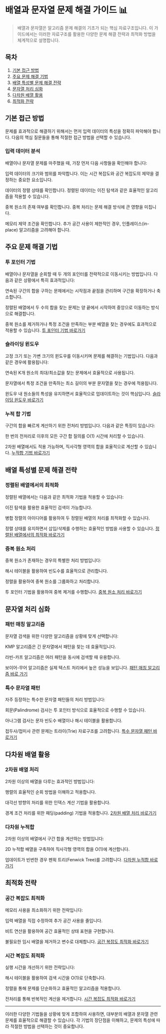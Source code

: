 # 배열과 문자열 문제 해결 가이드 📊

> 배열과 문자열은 알고리즘 문제 해결의 기초가 되는 핵심 자료구조입니다. 이 가이드에서는 이러한 자료구조를 활용한 다양한 문제 해결 전략과 최적화 방법을 체계적으로 설명합니다.

## 목차
1. [기본 접근 방법](#기본-접근-방법)
2. [주요 문제 해결 기법](#주요-문제-해결-기법)
3. [배열 특성별 문제 해결 전략](#배열-특성별-문제-해결-전략)
4. [문자열 처리 심화](#문자열-처리-심화)
5. [다차원 배열 활용](#다차원-배열-활용)
6. [최적화 전략](#최적화-전략)

## 기본 접근 방법

문제를 효과적으로 해결하기 위해서는 먼저 입력 데이터의 특성을 정확히 파악해야 합니다. 다음의 핵심 질문들을 통해 적절한 접근 방법을 선택할 수 있습니다.

### 입력 데이터 분석
배열이나 문자열 문제를 마주했을 때, 가장 먼저 다음 사항들을 확인해야 합니다:

입력 데이터의 크기와 범위를 파악합니다. 이는 시간 복잡도와 공간 복잡도의 제약을 결정하는 중요한 요소입니다.

데이터의 정렬 상태를 확인합니다. 정렬된 데이터는 이진 탐색과 같은 효율적인 알고리즘을 적용할 수 있습니다.

중복 원소의 존재 여부를 확인합니다. 중복 처리는 문제 해결 방식에 큰 영향을 미칩니다.

메모리 제약 조건을 확인합니다. 추가 공간 사용이 제한적인 경우, 인플레이스(in-place) 알고리즘을 고려해야 합니다.

## 주요 문제 해결 기법

### 투 포인터 기법

배열이나 문자열을 순회할 때 두 개의 포인터를 전략적으로 이동시키는 방법입니다. 다음과 같은 상황에서 특히 효과적입니다:

연속된 구간의 합을 구하는 문제에서는 시작점과 끝점을 관리하며 구간을 확장하거나 축소합니다.

정렬된 배열에서 두 수의 합을 찾는 문제는 양 끝에서 시작하여 중앙으로 이동하는 방식으로 해결합니다.

중복 원소를 제거하거나 특정 조건을 만족하는 부분 배열을 찾는 경우에도 효과적으로 적용할 수 있습니다.
[투 포인터 기법 바로가기](./TwoPointer/README.md)

### 슬라이딩 윈도우

고정 크기 또는 가변 크기의 윈도우를 이동시키며 문제를 해결하는 기법입니다. 다음과 같은 경우에 활용됩니다:

연속된 K개 원소의 최대/최소값을 찾는 문제에서 효율적으로 사용됩니다.

문자열에서 특정 조건을 만족하는 최소 길이의 부분 문자열을 찾는 경우에 적용됩니다.

윈도우 내 원소들의 특성을 유지하면서 효율적으로 업데이트하는 것이 핵심입니다.
[슬라이딩 윈도우 바로가기](./SlidingWindow/README.md)

### 누적 합 기법

구간의 합을 빠르게 계산하기 위한 전처리 방법입니다. 다음과 같은 특징이 있습니다:

한 번의 전처리로 이후의 모든 구간 합 질의를 O(1) 시간에 처리할 수 있습니다.

2차원 배열에서도 적용 가능하며, 직사각형 영역의 합을 효율적으로 계산할 수 있습니다.
[누적합 기법 바로가기](./CumulativeSum/README.md)

## 배열 특성별 문제 해결 전략

### 정렬된 배열에서의 최적화

정렬된 배열에서는 다음과 같은 최적화 기법을 적용할 수 있습니다:

이진 탐색을 활용한 효율적인 검색이 가능합니다.

병합 정렬의 아이디어를 활용하여 두 정렬된 배열의 처리를 최적화할 수 있습니다.

정렬 상태를 유지하면서 삽입/삭제를 수행하는 효율적인 방법을 사용할 수 있습니다.
[정렬된 배열에서의 최적화 바로가기](./SortedArrayOptimization/README.md)

### 중복 원소 처리

중복 원소가 존재하는 경우의 특별한 처리 방법입니다:

해시 테이블을 활용하여 빈도수를 효율적으로 관리합니다.

정렬을 활용하여 중복 원소를 그룹화하고 처리합니다.

투 포인터 기법을 활용하여 중복 제거를 수행합니다.
[중복 원소 처리 바로가기](./DuplicateProcess/README.md)

## 문자열 처리 심화

### 패턴 매칭 알고리즘

문자열 검색을 위한 다양한 알고리즘을 상황에 맞게 선택합니다:

KMP 알고리즘은 긴 문자열에서 패턴을 찾는 데 효율적입니다.

라빈-카프 알고리즘은 여러 패턴을 동시에 검색할 때 유용합니다.

보이어-무어 알고리즘은 실제 텍스트 처리에서 높은 성능을 보입니다.
[패턴 매칭 알고리즘 바로 가기](../../CS/algorithms/search/README.md)

### 특수 문자열 패턴

자주 등장하는 특수한 문자열 패턴들의 처리 방법입니다:

회문(Palindrome) 검사는 투 포인터 방식으로 효율적으로 수행할 수 있습니다.

아나그램 검사는 문자 빈도수 배열이나 해시 테이블을 활용합니다.

접두사/접미사 관련 문제는 트라이(Trie) 자료구조를 고려합니다.
[특수 문자열 패턴 바로가기](./StringPattern/README.md)

## 다차원 배열 활용

### 2차원 배열 처리

2차원 이상의 배열을 다루는 효과적인 방법입니다:

행렬의 효율적인 순회 방법을 이해하고 적용합니다.

대각선 방향의 처리를 위한 인덱스 계산 기법을 활용합니다.

경계 조건 처리를 위한 패딩(padding) 기법을 적용합니다.
[2차원 배열 처리 바로가기](./2DArrayProcess/README.md)

### 다차원 누적합

2차원 이상의 배열에서 구간 합을 계산하는 방법입니다:

2D 누적합 배열을 구축하여 직사각형 영역의 합을 O(1)에 계산합니다.

업데이트가 빈번한 경우 펜윅 트리(Fenwick Tree)를 고려합니다.
[다차원 누적합 바로가기](./MultidimensionalPrefixSum/README.md)

## 최적화 전략

### 공간 복잡도 최적화

메모리 사용을 최소화하기 위한 전략입니다:

입력 배열을 직접 수정하여 추가 공간 사용을 줄입니다.

비트 연산을 활용하여 공간 효율적인 상태 표현을 구현합니다.

불필요한 임시 배열을 제거하고 변수로 대체합니다.
[공간 복잡도 최적화 바로가기](./SpaceComplexityOptimization/README.md)

### 시간 복잡도 최적화

실행 시간을 개선하기 위한 전략입니다:

해시 테이블을 활용하여 검색 시간을 O(1)로 단축합니다.

정렬을 통해 문제를 단순화하고 효율적인 알고리즘을 적용합니다.

전처리를 통해 반복적인 계산을 제거합니다.
[시간 복잡도 최적화 바로가기](./TimeComplexityOptimization/README.md)

---

이러한 다양한 기법들을 상황에 맞게 조합하여 사용하면, 대부분의 배열과 문자열 관련 문제를 효율적으로 해결할 수 있습니다. 각 기법의 장단점을 이해하고, 문제의 특성에 따라 적절한 방법을 선택하는 것이 중요합니다.